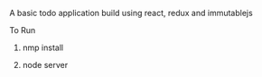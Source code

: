 A basic todo application build using react, redux and immutablejs

To Run 

1) nmp install

2) node server